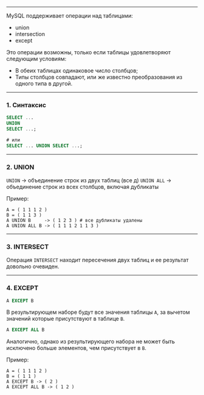 ___
MySQL поддерживает операции над таблицами:
- union
- intersection
- except

Это операции возможны, только если таблицы удовлетворяют следующим условиям:
- В обеих таблицах одинаковое число столбцов;
- Типы столбцов совпадают, или же известно преобразования из одного типа в другой.

___
### 1. Синтаксис

```sql
SELECT ...
UNION
SELECT ...;

# или 
SELECT ... UNION SELECT ...;
```

___
### 2. UNION

`UNION` -> объединение строк из двух таблиц (все д)
`UNION ALL` -> объединение строк из всех столбцов, включая дубликаты

Пример:
```
A = ( 1 1 1 2 )
B = ( 1 1 3 )
A UNION B     -> ( 1 2 3 ) # все дубликаты удалены
A UNION ALL B -> ( 1 1 1 2 1 1 3 )
```

___
### 3. INTERSECT

Операция `INTERSECT` находит пересечения двух таблиц и ее результат довольно очевиден.
___
### 4. EXCEPT

```sql
A EXCEPT B
```
В результирующем наборе будут все значения таблицы `A`, за вычетом значений которые присутствуют в таблице `B`.
```sql
A EXCEPT ALL B
```
Аналогично, однако из результирующего набора не может быть исключено больше элементов, чем присутствует в `B`.

Пример:
```
A = ( 1 1 1 2 )
B = ( 1 1 )
A EXCEPT B -> ( 2 )
A EXCEPT ALL B -> ( 1 2 )
```
